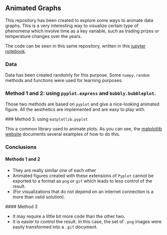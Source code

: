 ## Animated Graphs

This repository has been created to explore some ways to animate data graphs. This is a very interesting way to visualize certain type of phenomena which involve time as a key variable, such as trading prizes or temperature changes over the years.

The code can be seen in this same repository, written in this [jupyter notebook](https://github.com/carlosdavila91/animating_graphs/blob/master/Animating%20a%20Scatter%20Plot.ipynb).

### Data

Data has been created randomly for this purpose. Some `numpy.random` methods and functions were used for learning purposes.

### Method 1 and 2: using `pyplot.express` and `bubbly.bubbleplot`.

Those two methods are based on `pyplot` and give a nice-looking animated figure. All the aesthetics are implemented and are easy to play with.

### Method 3: using `matplotlib.pyplot`

This a common library used to animate plots. As you can see, the [matplotlib website](https://matplotlib.org/api/animation_api.html#examples) documents several examples of how to do this.

### Conclusions

#### Methods 1 and 2
* They are really similar one of each other
* Animated figures created with these extensions of `Pyplot` cannot be exported to a format as `png` or `gif` which leads to less control of the result.
* (For visualizations that do not depend on an internet connection is a more than valid solution).

#### Method 3
* It may require a little bit more code than the other two.
* It is easier to control the result. In this case, the set of `.png` images were easily transformed into a `.gif` document.

